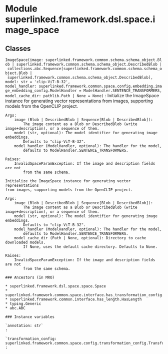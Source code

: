 Module superlinked.framework.dsl.space.image_space
==================================================

Classes
-------

`ImageSpace(image: superlinked.framework.common.schema.schema_object.Blob | superlinked.framework.common.schema.schema_object.DescribedBlob | collections.abc.Sequence[superlinked.framework.common.schema.schema_object.Blob | superlinked.framework.common.schema.schema_object.DescribedBlob], model: str = 'clip-ViT-B-32', model_handler: superlinked.framework.common.space.config.embedding.image_embedding_config.ModelHandler = ModelHandler.SENTENCE_TRANSFORMERS, model_cache_dir: pathlib.Path | None = None)`
:   Initialize the ImageSpace instance for generating vector representations
    from images, supporting models from the OpenCLIP project.
    
    Args:
        image (Blob | DescribedBlob | Sequence[Blob | DescribedBlob]):
            The image content as a Blob or DescribedBlob (write image+description), or a sequence of them.
        model (str, optional): The model identifier for generating image embeddings.
            Defaults to "clip-ViT-B-32".
        model_handler (ModelHandler, optional): The handler for the model,
            defaults to ModelHandler.SENTENCE_TRANSFORMERS.
    
    Raises:
        InvalidSpaceParamException: If the image and description fields are not
            from the same schema.
    
    Initialize the ImageSpace instance for generating vector representations
    from images, supporting models from the OpenCLIP project.
    
    Args:
        image (Blob | DescribedBlob | Sequence[Blob | DescribedBlob]):
            The image content as a Blob or DescribedBlob (write image+description), or a sequence of them.
        model (str, optional): The model identifier for generating image embeddings.
            Defaults to "clip-ViT-B-32".
        model_handler (ModelHandler, optional): The handler for the model,
            defaults to ModelHandler.SENTENCE_TRANSFORMERS.
        model_cache_dir (Path | None, optional): Directory to cache downloaded models.
            If None, uses the default cache directory. Defaults to None.
    
    Raises:
        InvalidSpaceParamException: If the image and description fields are not
            from the same schema.

    ### Ancestors (in MRO)

    * superlinked.framework.dsl.space.space.Space
    * superlinked.framework.common.space.interface.has_transformation_config.HasTransformationConfig
    * superlinked.framework.common.interface.has_length.HasLength
    * typing.Generic
    * abc.ABC

    ### Instance variables

    `annotation: str`
    :

    `transformation_config: superlinked.framework.common.space.config.transformation_config.TransformationConfig[superlinked.framework.common.data_types.Vector, superlinked.framework.common.schema.image_data.ImageData]`
    :